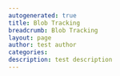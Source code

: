 ```yaml
---
autogenerated: true
title: Blob Tracking
breadcrumb: Blob Tracking
layout: page
author: test author
categories: 
description: test description
---
```



